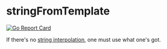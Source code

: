 # stringFromTemplate
[![Go Report Card](https://goreportcard.com/badge/github.com/pczajkowski/stringFromTemplate)](https://goreportcard.com/report/github.com/pczajkowski/stringFromTemplate)

If there's no [string interpolation](https://github.com/golang/go/issues/34174#issue-490738890), one must use what one's got.
